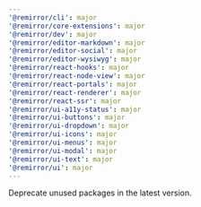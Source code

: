 ```yaml
---
'@remirror/cli': major
'@remirror/core-extensions': major
'@remirror/dev': major
'@remirror/editor-markdown': major
'@remirror/editor-social': major
'@remirror/editor-wysiwyg': major
'@remirror/react-hooks': major
'@remirror/react-node-view': major
'@remirror/react-portals': major
'@remirror/react-renderer': major
'@remirror/react-ssr': major
'@remirror/ui-a11y-status': major
'@remirror/ui-buttons': major
'@remirror/ui-dropdown': major
'@remirror/ui-icons': major
'@remirror/ui-menus': major
'@remirror/ui-modal': major
'@remirror/ui-text': major
'@remirror/ui': major
---
```


Deprecate unused packages in the latest version.
